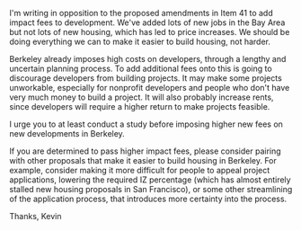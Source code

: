 I'm writing in opposition to the proposed amendments in Item 41 to add impact
fees to development. We've added lots of new jobs in the Bay Area but not lots
of new housing, which has led to price increases. We should be doing everything
we can to make it easier to build housing, not harder.

Berkeley already imposes high costs on developers, through a lengthy and
uncertain planning process. To add additional fees onto this is going to
discourage developers from building projects. It may make some projects
unworkable, especially for nonprofit developers and people who don't have very
much money to build a project. It will also probably increase rents, since
developers will require a higher return to make projects feasible.

I urge you to at least conduct a study before imposing higher new fees on new
developments in Berkeley.

If you are determined to pass higher impact fees, please consider pairing
with other proposals that make it easier to build housing in Berkeley. For
example, consider making it more difficult for people to appeal project
applications, lowering the required IZ percentage (which has almost entirely
stalled new housing proposals in San Francisco), or some other streamlining of
the application process, that introduces more certainty into the process.

Thanks,
Kevin
